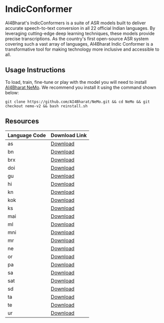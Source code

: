# IndicConformer

AI4Bharat's IndicConformers is a suite of ASR models built to deliver accurate speech-to-text conversion in all 22 official Indian languages. By leveraging cutting-edge deep learning techniques, these models provide precise transcriptions. As the country's first open-source ASR system covering such a vast array of languages, AI4Bharat Indic Conformer is a transformative tool for making technology more inclusive and accessible to all.

## Usage Instructions
To load, train, fine-tune or play with the model you will need to install [AI4Bharat NeMo](https://github.com/AI4Bharat/NeMo). We recommend you install it using the command shown below:
```
git clone https://github.com/AI4Bharat/NeMo.git && cd NeMo && git checkout nemo-v2 && bash reinstall.sh
```

## Resources
| Language Code | Download Link        |
|---------------|----------------------|
| as            | [Download](https://objectstore.e2enetworks.net/indic-asr-public/indicConformer/ai4b_indicConformer_as.nemo)        |
| bn            | [Download](https://objectstore.e2enetworks.net/indic-asr-public/indicConformer/ai4b_indicConformer_bn.nemo)        |
| brx            | [Download](https://objectstore.e2enetworks.net/indic-asr-public/indicConformer/ai4b_indicConformer_brx.nemo)        |
| doi            | [Download](https://objectstore.e2enetworks.net/indic-asr-public/indicConformer/ai4b_indicConformer_doi.nemo)        |
| gu            | [Download](https://objectstore.e2enetworks.net/indic-asr-public/indicConformer/ai4b_indicConformer_gu.nemo)        |
| hi            | [Download](https://objectstore.e2enetworks.net/indic-asr-public/indicConformer/ai4b_indicConformer_hi.nemo)        |
| kn            | [Download](https://objectstore.e2enetworks.net/indic-asr-public/indicConformer/ai4b_indicConformer_kn.nemo)        |
| kok            | [Download](https://objectstore.e2enetworks.net/indic-asr-public/indicConformer/ai4b_indicConformer_kok.nemo)        |
| ks            | [Download](https://objectstore.e2enetworks.net/indic-asr-public/indicConformer/ai4b_indicConformer_ks.nemo)        |
| mai            | [Download](https://objectstore.e2enetworks.net/indic-asr-public/indicConformer/ai4b_indicConformer_mai.nemo)        |
| ml            | [Download](https://objectstore.e2enetworks.net/indic-asr-public/indicConformer/ai4b_indicConformer_ml.nemo)        |
| mni            | [Download](https://objectstore.e2enetworks.net/indic-asr-public/indicConformer/ai4b_indicConformer_mni.nemo)        |
| mr            | [Download](https://objectstore.e2enetworks.net/indic-asr-public/indicConformer/ai4b_indicConformer_mr.nemo)        |
| ne            | [Download](https://objectstore.e2enetworks.net/indic-asr-public/indicConformer/ai4b_indicConformer_ne.nemo)        |
| or            | [Download](https://objectstore.e2enetworks.net/indic-asr-public/indicConformer/ai4b_indicConformer_or.nemo)        |
| pa            | [Download](https://objectstore.e2enetworks.net/indic-asr-public/indicConformer/ai4b_indicConformer_pa.nemo)        |
| sa            | [Download](https://objectstore.e2enetworks.net/indic-asr-public/indicConformer/ai4b_indicConformer_sa.nemo)        |
| sat            | [Download](https://objectstore.e2enetworks.net/indic-asr-public/indicConformer/ai4b_indicConformer_sat.nemo)        |
| sd            | [Download](https://objectstore.e2enetworks.net/indic-asr-public/indicConformer/ai4b_indicConformer_sd.nemo)        |
| ta            | [Download](https://objectstore.e2enetworks.net/indic-asr-public/indicConformer/ai4b_indicConformer_ta.nemo)        |
| te            | [Download](https://objectstore.e2enetworks.net/indic-asr-public/indicConformer/ai4b_indicConformer_te.nemo)        |
| ur            | [Download](https://objectstore.e2enetworks.net/indic-asr-public/indicConformer/ai4b_indicConformer_ur.nemo)        |


